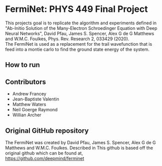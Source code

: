 # FermiNet: PHYS 449 Final Project
This projects goal is to replicate the algorithm and experiments defined in 
"Ab-Initio Solution of the Many-Electron Schroedinger Equation with Deep Neural Networks", David Pfau, James S. Spencer, Alex G de G Matthews and W.M.C. Foulkes, Phys. Rev. Research 2, 033429 (2020).
\
The FermiNet is used as a replacement for the trail wavefunction that is feed 
into a montie carlo to find the ground state energy of the system.

## How to run 

## Contributors
* Andrew Francey
* Jean-Baptiste Valentin
* Matthew Waters
* Neil Goerge Raymond
* Willian Archer

## Original GitHub repository
The FermiNet was created by David Pfau, James S. Spencer, Alex G de G Matthews 
and W.M.C. Foulkes. Described in 
This github is based off the original github which can be found at,
https://github.com/deepmind/ferminet